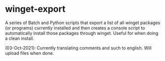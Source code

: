 # winget-export
A series of Batch and Python scripts that export a list of all winget packages (or programs) currently installed and then creates a console script to automatically install those packages through winget. Useful for when doing a clean install.

(03-Oct-2021): Currently translating comments and such to english. Will upload files when done.
